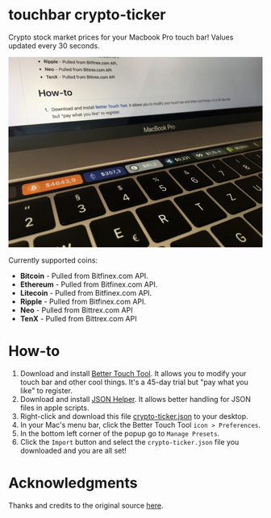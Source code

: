 # touchbar crypto-ticker
Crypto stock market prices for your Macbook Pro touch bar! Values updated every 30 seconds.

![Screenshot](example.jpg)

Currently supported coins: 
- **Bitcoin** - Pulled from Bitfinex.com API.
- **Ethereum** - Pulled from Bitfinex.com API.
- **Litecoin** - Pulled from Bitfinex.com API.
- **Ripple** - Pulled from Bitfinex.com API.
- **Neo** - Pulled from Bittrex.com API
- **TenX** - Pulled from Bittrex.com API

# How-to
1. Download and install [Better Touch Tool](https://www.boastr.net/downloads/). It allows you to modify your touch bar and other cool things. It's a 45-day trial but "pay what you like" to register.
2. Download and install [JSON Helper](https://itunes.apple.com/de/app/json-helper-for-applescript/id453114608?mt=12). It allows better handling for JSON files in apple scripts. 
3. Right-click and download this file [crypto-ticker.json](https://raw.githubusercontent.com/freshpatze/bettertouchtool-crypto/master/crypto-ticker.json) to your desktop.
4. In your Mac's menu bar, click the Better Touch Tool `icon > Preferences`.
5. In the bottom left corner of the popup go to `Manage Presets`. 
5. Click the `Import` button and select the `crypto-ticker.json` file you downloaded and you are all set!

# Acknowledgments
Thanks and credits to the original source [here](https://github.com/krunkosaurus/bettertouchtool-cryptor).
